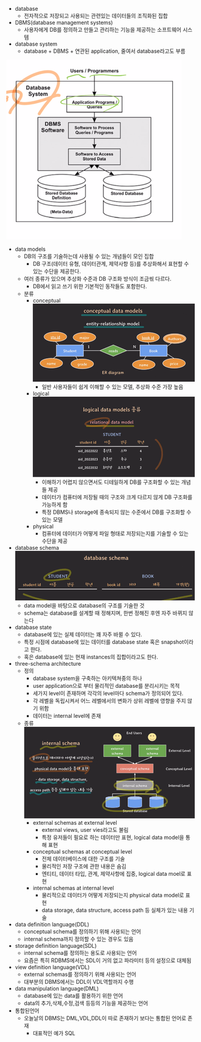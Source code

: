 - database
  - 전자적으로 저장되고 사용되는 관련있는 데이터들의 조직화된 집합
- DBMS(database management systems)
  - 사용자에게 DB를 정의하고 만들고 관리하는 기능을 제공하는 소프트웨어 시스템
- database system
  - database + DBMS + 연관된 application, 줄여서 database라고도 부름

![img.png](images/img.png)

- data models
  - DB의 구조를 기술하는데 사용될 수 있는 개념들이 모인 집합
    - DB 구조(데이터 유형, 데이터관계, 제약사항 등)를 추상화해서 표현할 수 있는 수단을 제공한다.
  - 여러 종류가 있으며 추상화 수준과 DB 구조화 방식이 조금씪 다르다.
    - DB에서 읽고 쓰기 위한 기본적인 동작들도 포함한다.
  - 분류
    - conceptual
      ![img_1.png](images/img_1.png)
      - 일반 사용자들이 쉽게 이해할 수 있는 모델, 추상화 수준 가장 높음
    - logical
      ![img_2.png](images/img_2.png)
      - 이해하기 어렵지 않으면서도 디테일하게 DB를 구조화할 수 있는 개념들 제공
      - 데이터가 컴퓨터에 저장될 때의 구조와 크게 다르지 않게 DB 구조화를 가능하게 함
      - 특정 DBMS나 storage에 종속되지 않는 수준에서 DB를 구조화할 수 있는 모델
    - physical
      - 컴퓨터에 데이터가 어떻게 파일 형태로 저장되는지를 기술할 수 있는 수단을 제공
- database schema
  ![img_3.png](images/img_3.png)
  - data model을 바탕으로 database의 구조를 기술한 것
  - schema는 database를 설계할 때 정해지며, 한번 정해진 후엔 자주 바뀌지 않는다
- database state
  - database에 있는 실제 데이터는 꽤 자주 바뀔 수 있다.
  - 특정 시점에 database에 있는 데이터를 database state 혹은 snapshot이라고 한다.
  - 혹은 database에 있는 현재 instances의 집합이라고도 한다.
- three-schema architecture
  - 정의
    - database system을 구축하는 아키텍쳐중의 하나
    - user application으로 부터 물리적인 database를 분리시키는 목적
    - 세가지 level이 존재하며 각각의 level마다 schema가 정의되어 있다.
    - 각 레벨을 독립시켜서 어느 레벨에서의 변화가 상위 레벨에 영향을 주지 않기 위함
    - 데이터는 internal level에 존재
  - 종류
    ![img_4.png](images/img_4.png)
    - external schemas at external level
      - external views, user vies라고도 불림
      - 특정 유저들이 필요로 하는 데이터만 표현, logical data model을 통해 표현
    - conceptual schemas at conceptual level
      - 전체 데이터베이스에 대한 구조를 기술
      - 물리적인 저장 구조에 관한 내용은 숨김
      - 엔티티, 데이터 타입, 관계, 제약사항에 집중, logical data moel로 표현
    - internal schemas at internal level
      - 물리적으로 데이터가 어떻게 저장되는지 physical data model로 표현
      - data storage, data structure, access path 등 실체가 있는 내용 기술
- data definition language(DDL)
  - conceptual schema를 정의하기 위해 사용되는 언어
  - internal schema까지 정의할 수 있는 경우도 있음
- storage definition language(SDL)
  - internal schema를 정의하는 용도로 사용되는 언어
  - 요즘은 특히 RDBMS에서는 SDL이 거의 없고 파라미터 등의 설정으로 대체됨
- view definition language(VDL)
  - external schemas를 정의하기 위해 사용되는 언어
  - 대부분의 DBMS에서는 DDL이 VDL역할까지 수행
- data manipulation language(DML)
  - database에 있는 data를 활용하기 위한 언어
  - data의 추가,삭제,수정,검색 등등의 기능을 제공하는 언어
- 통합된언어
  - 오늘날의 DBMS는 DML,VDL,DDL이 따로 존재하기 보다는 통합된 언어로 존재
    - 대표적인 예가 SQL